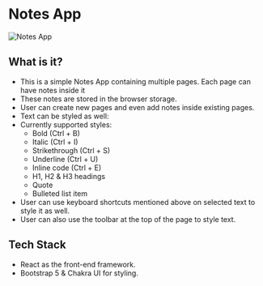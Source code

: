 # Notes App

![Notes App](https://i.imgur.com/bVc9XDs.png)

## What is it?

- This is a simple Notes App containing multiple pages. Each page can have notes inside it
- These notes are stored in the browser storage.
- User can create new pages and even add notes inside existing pages.
- Text can be styled as well:
- Currently supported styles:
    - Bold (Ctrl + B)
    - Italic (Ctrl + I)
    - Strikethrough (Ctrl + S)
    - Underline (Ctrl + U)
    - Inline code (Ctrl + E)
    - H1, H2 & H3 headings
    - Quote
    - Bulleted list item
- User can use keyboard shortcuts mentioned above on selected text to style it as well.
- User can also use the toolbar at the top of the page to style text.

## Tech Stack

- React as the front-end framework.
- Bootstrap 5 & Chakra UI for styling.
